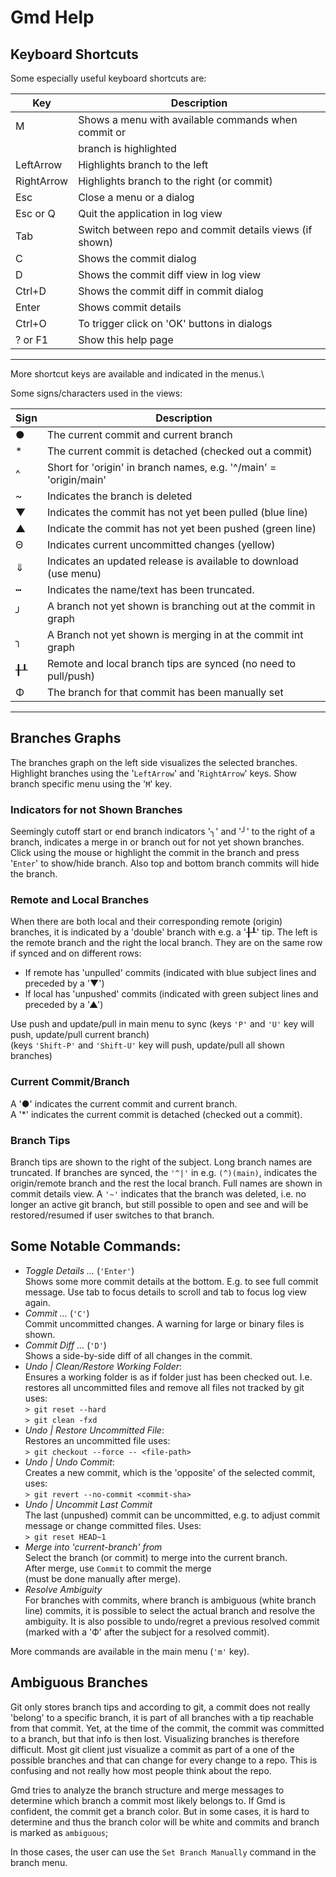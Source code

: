 # Gmd Help


## Keyboard Shortcuts
Some especially useful keyboard shortcuts are:

| Key        | Description                                                 |
| ---------- | ------------------------------------------------------------|
| M          | Shows a menu with available commands when commit or         |  
|            | branch is highlighted                                       |
| LeftArrow  | Highlights branch to the left                               |
| RightArrow | Highlights branch to the right (or commit)                  |
| Esc        | Close a menu or a dialog                                    |
| Esc or Q   | Quit the application in log view                            |
| Tab        | Switch between repo and commit details views (if shown)     |
| C          | Shows the commit dialog                                     |
| D          | Shows the commit diff view in log view                      |
| Ctrl+D     | Shows the commit diff in commit dialog                      |
| Enter      | Shows commit details                                        |
| Ctrl+O     | To trigger click on 'OK' buttons in dialogs                 |
| ? or F1    | Show this help page                                         |
----------------------------------------------------------------------------

More shortcut keys are available and indicated in the menus.\

Some signs/characters used in the views:

| Sign | Description                                                       |
| -----| ------------------------------------------------------------------|
| ●    | The current commit and current branch                             |  
| *    | The current commit is detached (checked out a commit)             |
| ^    | Short for 'origin' in branch names, e.g. '^/main' = 'origin/main' |
| ~    | Indicates the branch is deleted                                   |
| ▼    | Indicates the commit has not yet been pulled (blue line)          |
| ▲    | Indicate the commit has not yet been pushed (green line)          |
| Θ    | Indicates current uncommitted changes (yellow)                    | 
| ⇓    | Indicates an updated release is available to download (use menu)  |
| ┅    | Indicates the name/text has been truncated.                       |
| ╯    | A branch not yet shown is branching out at the commit in graph    |
| ╮    | A Branch not yet shown is merging in at the commit int graph      |
| ╂┸   | Remote and local branch tips are synced (no need to pull/push)    |
| Φ    | The branch for that commit has been manually set                  |
----------------------------------------------------------------------------


## Branches Graphs
The branches graph on the left side visualizes the selected
branches. Highlight branches using the '`LeftArrow`' and '`RightArrow`' keys.
Show branch specific menu using the '`M`' key.


### Indicators for not Shown Branches
Seemingly cutoff start or end branch indicators '╮' and '╯' to the right
of a branch, indicates a merge in or branch out for not yet shown branches.
Click using the mouse or highlight the commit in the branch and press '`Enter`'
to show/hide branch. Also top and bottom branch commits will hide the branch.


### Remote and Local Branches
When there are both local and their corresponding remote (origin) branches,
it is indicated by a 'double' branch with e.g. a '╂┸' tip. The left is the 
remote branch and the right the local branch. They are on the same row
if synced and on different rows:
- If remote has 'unpulled' commits 
  (indicated with blue subject lines and preceded by a '▼')
- If local has 'unpushed' commits
  (indicated with green subject lines and preceded by a '▲')

Use push and update/pull in main menu to sync 
(keys `'P'` and `'U'` key will push, update/pull current branch)\
(keys `'Shift-P'` and `'Shift-U'` key will push, update/pull all shown branches)


### Current Commit/Branch
A '●' indicates the current commit and current branch.\
A '*' indicates the current commit is detached (checked out a commit).


### Branch Tips
Branch tips are shown to the right of the subject. Long branch names are
truncated. If branches are synced, the `'^|'` in e.g. `(^)(main)`, indicates
the origin/remote branch and the rest the local branch. Full names are
shown in commit details view. A `'~'` indicates that the branch was deleted,
i.e. no longer an active git branch, but still possible to open and see and
will be restored/resumed if user switches to that branch.


## Some Notable Commands:
* *Toggle Details ...* (`'Enter'`)\
  Shows some more commit details at the bottom. E.g. to see full commit
  message. Use tab to focus details to scroll and tab to focus log view again.
* *Commit ...* (`'C'`)\
  Commit uncommitted changes. A warning for large or binary files is shown.
* *Commit Diff ...* (`'D'`)\
  Shows a side-by-side diff of all changes in the commit.
* *Undo | Clean/Restore Working Folder*:\
  Ensures a working folder is as if folder just has been checked out. 
  I.e. restores all uncommitted files and remove all files not tracked
  by git uses:\
  `> git reset --hard`\
  `> git clean -fxd`
* *Undo | Restore Uncommitted File*:\
  Restores an uncommitted file uses:\
  `> git checkout --force -- <file-path>`
* *Undo | Undo Commit*:\
  Creates a new commit, which is the 'opposite' of the selected commit, uses:\
  `> git revert --no-commit <commit-sha>`
* *Undo | Uncommit Last Commit*\
  The last (unpushed) commit can be uncommitted, e.g. to adjust commit
  message or change committed files. Uses:\
  `> git reset HEAD~1`
* *Merge into 'current-branch' from*\
  Select the branch (or commit) to merge into the current branch.\
  After merge, use `Commit` to commit the merge\
  (must be done manually after merge).
* *Resolve Ambiguity*\
  For branches with commits, where branch is ambiguous (white branch line)
  commits,  it is possible to select the actual branch and resolve the 
  ambiguity. It is also possible to undo/regret a previous resolved commit
  (marked with a 'Ф' after the subject for a resolved commit).

More commands are available in the main menu (`'m'` key).


## Ambiguous Branches
Git only stores branch tips and according to git, a commit does not really
'belong' to a specific branch, it is part of all branches with a tip 
reachable from that commit. Yet, at the time of the commit, the commit
was committed to a branch, but that info is then lost. Visualizing branches
is therefore difficult. Most git client just visualize a commit as part of a
one of the possible branches and that can change for every change to a
repo. This is confusing and not really how most people think about the repo.

Gmd tries to analyze the branch structure and merge messages to determine
which branch a commit most likely belongs to. If Gmd is confident, the commit
get a branch color. But in some cases, it is hard to determine and thus the
branch color will be white and commits and branch is marked as `ambiguous`;

In those cases, the user can use the `Set Branch Manually` command in the
branch menu. 

  
